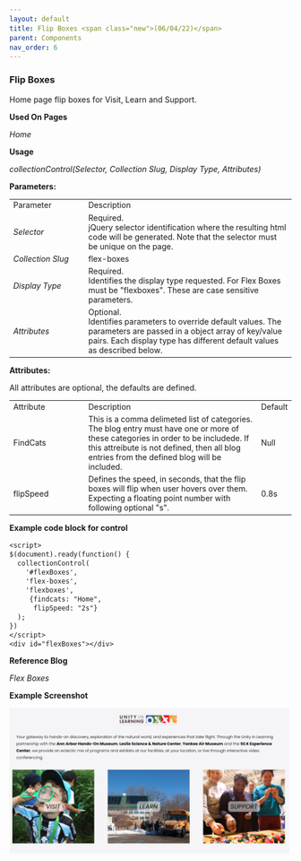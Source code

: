 ```yaml
---
layout: default
title: Flip Boxes <span class="new">(06/04/22)</span>
parent: Components
nav_order: 6
---
```


### Flip Boxes

Home page flip boxes for Visit, Learn and Support.

**Used On Pages**

*Home*

**Usage**

*collectionControl(Selector, Collection Slug, Display Type, Attributes)*

**Parameters:**

<table class="ws-table-all notranslate">
  <tbody>
    <tr class="tableTop">
     <td style="width:120px">Parameter</td>
     <td>Description</td>
    </tr>
    <tr>
      <td><em>Selector</em></td>
      <td>Required.<br>jQuery selector identification where the resulting html code will be generated.  Note that the selector must be unique on the page.</td>
    </tr>
    <tr>
      <td><em>Collection Slug</em></td>
      <td>flex-boxes</td>
    </tr>
    <tr>
      <td><em>Display Type</em></td>
      <td>Required.<br>Identifies the display type requested.  For Flex Boxes must be "flexboxes".  These are case sensitive parameters. </td>
    </tr>
    <tr>
      <td><em>Attributes</em></td>
      <td>Optional.<br>Identifies parameters to override default values.  The parameters are passed in a object array of key/value pairs.  Each display type has different default values as described below. </td>
    </tr>
  </tbody>
</table>

**Attributes:**

All attributes are optional, the defaults are defined.

<table class="ws-table-all notranslate">
  <tbody>
    <tr class="tableTop">
     <td style="width:120px">Attribute</td>
     <td>Description</td>
     <td>Default</td>
    </tr>
    <tr>
      <td>FindCats</td>
      <td>This is a comma delimeted list of categories.  The blog entry must
        have one or more of these categories in order to be includede.   If this attreibute
        is not defined, then all blog entries from the defined blog will be included.
      </td>
      <td>Null</td>
    </tr>
    <tr>
      <td>flipSpeed</td>
      <td>Defines the speed, in seconds, that the flip boxes will flip when user hovers
        over them. Expecting a floating point number with following optional "s".
      </td>
      <td>0.8s</td>
    </tr>
  </tbody>
</table>

**Example code block for control**

```
<script>
$(document).ready(function() {
  collectionControl(
    '#flexBoxes',
    'flex-boxes',
    'flexboxes',
     {findcats: "Home",
      flipSpeed: "2s"}
  );
})
</script>
<div id="flexBoxes"></div>
```

**Reference Blog**

*Flex Boxes*


**Example Screenshot**

![Alt Home Page Flip Boxes](../../assets/images/flip_boxes.jpg "Home Page Flip Boxes")